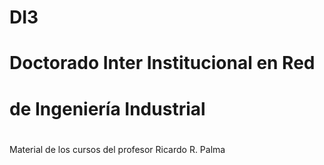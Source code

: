 # DI3
# Doctorado Inter Institucional en Red
# de Ingeniería Industrial
#
Material de los cursos del profesor Ricardo R. Palma
